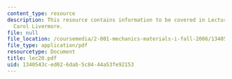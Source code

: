 ```yaml
---
content_type: resource
description: This resource contains information to be covered in Lecture 20 by Prof.
  Carol Livermore.
file: null
file_location: /coursemedia/2-001-mechanics-materials-i-fall-2006/1340543ced026dab5c8444a53fe92153_lec20.pdf
file_type: application/pdf
resourcetype: Document
title: lec20.pdf
uid: 1340543c-ed02-6dab-5c84-44a53fe92153
---
```

